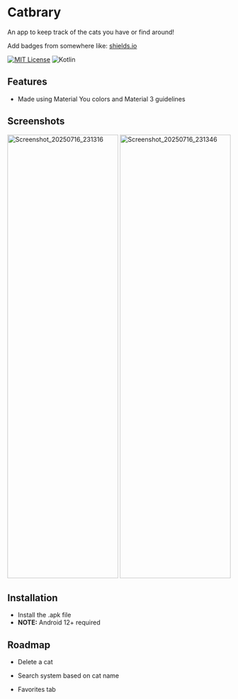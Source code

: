 # Catbrary

An app to keep track of the cats you have or find around!



Add badges from somewhere like: [shields.io](https://shields.io/)

[![MIT License](https://img.shields.io/badge/License-MIT-green.svg)](https://choosealicense.com/licenses/mit/)
![Kotlin](https://img.shields.io/badge/-Kotlin-7F52FF?logo=kotlin&logoColor=white)




## Features

- Made using Material You colors and Material 3 guidelines


## Screenshots

<img width="250" height="1000" alt="Screenshot_20250716_231316" src="https://github.com/user-attachments/assets/7e2357ab-25dd-4478-afaa-e89382ee3bd7" />
<img width="250" height="1000" alt="Screenshot_20250716_231346" src="https://github.com/user-attachments/assets/9e6492e5-e348-4ca3-b6e4-9730c5a16cc6" />


## Installation

- Install the .apk file
- **NOTE:** Android 12+ required
    
## Roadmap

- Delete a cat 

- Search system based on cat name

- Favorites tab
